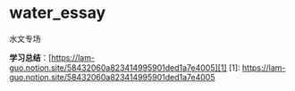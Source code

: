 # water_essay
水文专场

**学习总结**：[https://lam-guo.notion.site/58432060a823414995901ded1a7e4005][1]
  [1]: https://lam-guo.notion.site/58432060a823414995901ded1a7e4005

